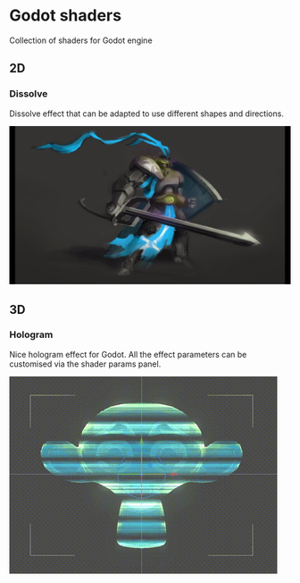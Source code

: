 # Godot shaders

Collection of shaders for Godot engine

## 2D

### Dissolve

Dissolve effect that can be adapted to use different shapes and directions.

![Dissolve](https://raw.githubusercontent.com/ceceppa/godot-shaders-gifs/main/2D/dissolve.gif)

## 3D

### Hologram

Nice hologram effect for Godot. All the effect parameters can be customised via the shader params panel.

![Dissolve](https://raw.githubusercontent.com/ceceppa/godot-shaders-gifs/main/3D/hologram.gif)
